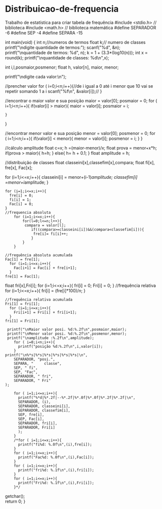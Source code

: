 # Distribuicao-de-frequencia
Trabalho de estatística para criar tabela de frequência
#include <stdio.h> // biblioteca
#include <math.h> // biblioteca matemática
#define SEPARADOR -6
#define SEP -4
#define SEPARA -15

 int main(void)
{
    int n;//numeros de termos
    float k;// numero de classes
    printf("\ndigite quantidade de termos:");
    scanf("%d", &n);
    printf("\nquantidade de termos: %d", n);
    k = 1 + (3.3*(log10(n)));
    int x = round(k);
    printf("\nquantidade de classes: %d\n",x);
 

   int i,l,posmaior,posmenor;
 float h, valor[n], maior, menor;
 
 printf("\ndigite cada valor:\n");
 
 //prencher valor
for ( i=0;i<n;i++){//de i igual a 0 até i menor que 10 vai se repetir somando 1 a i
    scanf("%f\n", &valor[i]);//
}

 //encontrar o maior valor e sua posição
 maior = valor[0];
 posmaior = 0;
 for ( i=1;i<n;i++){
    if(valor[i] > maior){
        maior = valor[i];
        posmaior = i;
       
    }
 } 

 //encontrar menor valor e sua posição
 menor = valor[0];
 posmenor = 0;
 for ( i=1;i<n;i++){
    if(valor[i] < menor){
        menor = valor[i];
        posmenor = i;
    }
 } 

 //cálculo amplitude
 float c=x;
 h =(maior-menor)/x;
 float prova = menor+x*h;
 if(prova > maior){
 h=h;
 }
 else{
 h= h + 0.1;
    }
 float amplitude = h;

//distribuição de classes
 float classeini[x],classefim[x],compara;
 float fi[x], fre[x], Fac[x];
 
 
 for (i=1;i<=x;i++){
     classeini[i] = menor+(i-1)*amplitude;
     classefim[i] =menor+i*amplitude;
    } 

    for (i=1;i<=x;i++){
      fre[i] = 0;
      fi[i] = 1;
      Fac[i] = 0;
    }
    //frequencia absoluta
        for (i=1;i<=x;i++){
            for(l=0;l<=n;l++){
             compara = valor[l];   
                if((compara>=classeini[i])&&(compara<classefim[i])){
                 fre[i]= fi[i]++;
                } 
            }  
        }

    //frequência absoluta acumulada
    Fac[1] = fre[1];
      for (i=1;i<=x;i++){
        Fac[i+1] = Fac[i] + fre[i+1];
      }
    fre[1] = Fac[1];

 float fri[x],Fri[i];
    for (i=1;i<=x;i++){
      fri[i] = 0;
      Fri[i] = 0;
    }
    //frequência relativa
      for (i=1;i<=x;i++){
        fri[i] = (fre[i]*100)/n;
      }

    //frequência relativa acumulada
    Fri[1] = fri[1];
      for (i=1;i<=x;i++){
        Fri[i+1] = Fri[i] + fri[i+1];
      }
    fri[1] = Fri[1];

     printf("\nMaior valor posi. %d:%.2f\n",posmaior,maior);
     printf("\nMenor valor posi. %d:%.2f\n",posmenor,menor);
     printf("\namplitude :%.2f\n",amplitude);
        for ( i=0;i<n;i++){
          printf("posição %d:%.2f\n",i,valor[i]);
        }
    printf("\n%*s|%*s|%*s|%*s|%*s|%*s|\n", 
        SEPARADOR, "posi.",
        SEPARA, "     classe", 
        SEP, " fi", 
        SEP, "Fac", 
        SEPARADOR, " fri",
        SEPARADOR, " Fri"
    );

        for ( i=1;i<=x;i++){
          printf("%*d|%*.2f|--%*.2f|%*.0f|%*.0f|%*.2f|%*.2f|\n",
          SEPARADOR, (i),
          SEPARADOR, classeini[i],
          SEPARADOR, classefim[i],
          SEP, fre[i],
          SEP, Fac[i],
          SEPARADOR, fri[i],
          SEPARADOR, Fri[i]
          );
        }
        /*for ( i=1;i<=x;i++){
          printf("fi%d: %.0f\n",(i),fre[i]);
        }
        for ( i=1;i<=x;i++){
          printf("Fac%d: %.0f\n",(i),Fac[i]);
        }
        for ( i=1;i<=x;i++){
          printf("fri%d: %.1f\n",(i),fri[i]);
        }
        for ( i=1;i<=x;i++){
          printf("Fri%d: %.1f\n",(i),Fri[i]);
        }*/
getchar();      
return 0;
}
